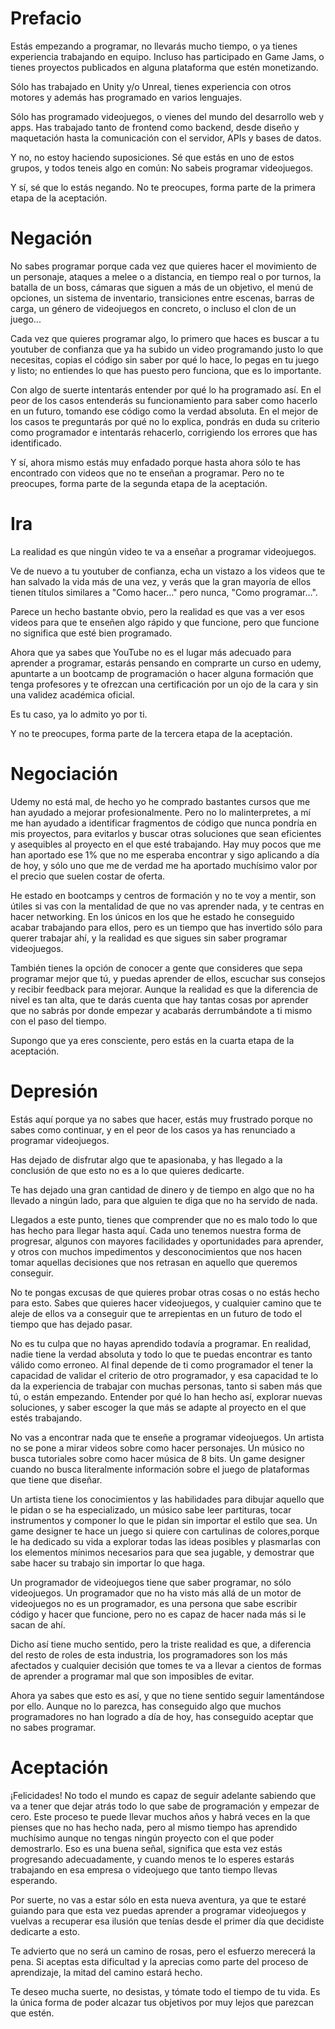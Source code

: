 # Prefacio

Estás empezando a programar, no llevarás mucho tiempo, o ya tienes experiencia trabajando en equipo. Incluso has participado en Game Jams, o tienes proyectos publicados en alguna plataforma que estén monetizando.

Sólo has trabajado en Unity y/o Unreal, tienes experiencia con otros motores y además has programado en varios lenguajes.

Sólo has programado videojuegos, o vienes del mundo del desarrollo web y apps. Has trabajado tanto de frontend como backend, desde diseño y maquetación hasta la comunicación con el servidor, APIs y bases de datos.

Y no, no estoy haciendo suposiciones. Sé que estás en uno de estos grupos, y todos teneis algo en común: No sabeis programar videojuegos.

Y sí, sé que lo estás negando. No te preocupes, forma parte de la primera etapa de la aceptación.

# Negación

No sabes programar porque cada vez que quieres hacer el movimiento de un personaje, ataques a melee o a distancia, en tiempo real o por turnos, la batalla de un boss, cámaras que siguen a más de un objetivo, el menú de opciones, un sistema de inventario, transiciones entre escenas, barras de carga, un género de videojuegos en concreto, o incluso el clon de un juego...

Cada vez que quieres programar algo, lo primero que haces es buscar a tu youtuber de confianza que ya ha subido un video programando justo lo que necesitas, copias el código sin saber por qué lo hace, lo pegas en tu juego y listo; no entiendes lo que has puesto pero funciona, que es lo importante.

Con algo de suerte intentarás entender por qué lo ha programado así. En el peor de los casos entenderás su funcionamiento para saber como hacerlo en un futuro, tomando ese código como la verdad absoluta. En el mejor de los casos te preguntarás por qué no lo explica, pondrás en duda su criterio como programador e intentarás rehacerlo, corrigiendo los errores que has identificado.

Y sí, ahora mismo estás muy enfadado porque hasta ahora sólo te has encontrado con videos que no te enseñan a programar. Pero no te preocupes, forma parte de la segunda etapa de la aceptación.

# Ira

La realidad es que ningún video te va a enseñar a programar videojuegos.

Ve de nuevo a tu youtuber de confianza, echa un vistazo a los videos que te han salvado la vida más de una vez, y verás que la gran mayoría de ellos tienen títulos similares a "Como hacer..." pero nunca, "Como programar...".

Parece un hecho bastante obvio, pero la realidad es que vas a ver esos videos para que te enseñen algo rápido y que funcione, pero que funcione no significa que esté bien programado.

Ahora que ya sabes que YouTube no es el lugar más adecuado para aprender a programar, estarás pensando en comprarte un curso en udemy, apuntarte a un bootcamp de programación o hacer alguna formación que tenga profesores y te ofrezcan una certificación por un ojo de la cara y sin una validez académica oficial.

Es tu caso, ya lo admito yo por ti.

Y no te preocupes, forma parte de la tercera etapa de la aceptación.

# Negociación

Udemy no está mal, de hecho yo he comprado bastantes cursos que me han ayudado a mejorar profesionalmente. Pero no lo malinterpretes, a mí me han ayudado a identificar fragmentos de código que nunca pondría en mis proyectos, para evitarlos y buscar otras soluciones que sean eficientes y asequibles al proyecto en el que esté trabajando. Hay muy pocos que me han aportado ese 1% que no me esperaba encontrar y sigo aplicando a día de hoy, y sólo uno que me de verdad me ha aportado muchísimo valor por el precio que suelen costar de oferta.

He estado en bootcamps y centros de formación y no te voy a mentir, son útiles si vas con la mentalidad de que no vas aprender nada, y te centras en hacer networking. En los únicos en los que he estado he conseguido acabar trabajando para ellos, pero es un tiempo que has invertido sólo para querer trabajar ahí, y la realidad es que sigues sin saber programar videojuegos.

También tienes la opción de conocer a gente que consideres que sepa programar mejor que tú, y puedas aprender de ellos, escuchar sus consejos y recibir feedback para mejorar. Aunque la realidad es que la diferencia de nivel es tan alta, que te darás cuenta que hay tantas cosas por aprender que no sabrás por donde empezar y acabarás derrumbándote a ti mismo con el paso del tiempo.

Supongo que ya eres consciente, pero estás en la cuarta etapa de la aceptación.

# Depresión

Estás aquí porque ya no sabes que hacer, estás muy frustrado porque no sabes como continuar, y en el peor de los casos ya has renunciado a programar videojuegos.

Has dejado de disfrutar algo que te apasionaba, y has llegado a la conclusión de que esto no es a lo que quieres dedicarte.

Te has dejado una gran cantidad de dinero y de tiempo en algo que no ha llevado a ningún lado, para que alguien te diga que no ha servido de nada.

Llegados a este punto, tienes que comprender que no es malo todo lo que has hecho para llegar hasta aquí. Cada uno tenemos nuestra forma de progresar, algunos con mayores facilidades y oportunidades para aprender, y otros con muchos impedimentos y desconocimientos que nos hacen tomar aquellas decisiones que nos retrasan en aquello que queremos conseguir.

No te pongas excusas de que quieres probar otras cosas o no estás hecho para esto. Sabes que quieres hacer videojuegos, y cualquier camino que te aleje de ellos va a conseguir que te arrepientas en un futuro de todo el tiempo que has dejado pasar.

No es tu culpa que no hayas aprendido todavía a programar. En realidad, nadie tiene la verdad absoluta y todo lo que te puedas encontrar es tanto válido como erroneo. Al final depende de ti como programador el tener la capacidad de validar el criterio de otro programador, y esa capacidad te lo da la experiencia de trabajar con muchas personas, tanto si saben más que tú, o están empezando. Entender por qué lo han hecho así, explorar nuevas soluciones, y saber escoger la que más se adapte al proyecto en el que estés trabajando.

No vas a encontrar nada que te enseñe a programar videojuegos. Un artista no se pone a mirar videos sobre como hacer personajes. Un músico no busca tutoriales sobre como hacer música de 8 bits. Un game designer cuando no busca literalmente información sobre el juego de plataformas que tiene que diseñar.

Un artista tiene los conocimientos y las habilidades para dibujar aquello que le pidan o se ha especializado, un músico sabe leer partituras, tocar instrumentos y componer lo que le pidan sin importar el estilo que sea. Un game designer te hace un juego si quiere con cartulinas de colores,porque le ha dedicado su vida a explorar todas las ideas posibles y plasmarlas con los elementos mínimos necesarios para que sea jugable, y demostrar que sabe hacer su trabajo sin importar lo que haga.

Un programador de videojuegos tiene que saber programar, no sólo videojuegos. Un programador que no ha visto más allá de un motor de videojuegos no es un programador, es una persona que sabe escribir código y hacer que funcione, pero no es capaz de hacer nada más si le sacan de ahí.

Dicho así tiene mucho sentido, pero la triste realidad es que, a diferencia del resto de roles de esta industria, los programadores son los más afectados y cualquier decisión que tomes te va a llevar a cientos de formas de aprender a programar mal que son imposibles de evitar.

Ahora ya sabes que esto es así, y que no tiene sentido seguir lamentándose por ello. Aunque no lo parezca, has conseguido algo que muchos programadores no han logrado a día de hoy, has conseguido aceptar que no sabes programar.

# Aceptación

¡Felicidades! No todo el mundo es capaz de seguir adelante sabiendo que va a tener que dejar atrás todo lo que sabe de programación y empezar de cero. Este proceso te puede llevar muchos años y habrá veces en la que pienses que no has hecho nada, pero al mismo tiempo has aprendido muchísimo aunque no tengas ningún proyecto con el que poder demostrarlo. Eso es una buena señal, significa que esta vez estás progresando adecuadamente, y cuando menos te lo esperes estarás trabajando en esa empresa o videojuego que tanto tiempo llevas esperando.

Por suerte, no vas a estar sólo en esta nueva aventura, ya que te estaré guiando para que esta vez puedas aprender a programar videojuegos y vuelvas a recuperar esa ilusión que tenías desde el primer día que decidiste dedicarte a esto.

Te advierto que no será un camino de rosas, pero el esfuerzo merecerá la pena. Si aceptas esta dificultad y la aprecias como parte del proceso de aprendizaje, la mitad del camino estará hecho.

Te deseo mucha suerte, no desistas, y tómate todo el tiempo de tu vida. Es la única forma de poder alcazar tus objetivos por muy lejos que parezcan que estén.